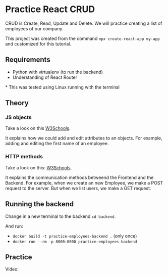 # Practice React CRUD

CRUD is Create, Read, Update and Delete. We will practice creating a list of employees of our company.

This project was created from the command `npx create-react-app my-app` and customized for this tutorial.

## Requirements

- Python with virtualenv (to run the backend)
- Understanding of React Router

\* This was tested using Linux running with the terminal

## Theory

### JS objects

Take a look on this [W3Schools](https://www.w3schools.com/js/js_objects.asp).

It explains how we could add and edit attributes to an objects. For example, adding and editing the first name of an employee.

### HTTP methods

Take a look on this: [W3Schools](https://www.w3schools.com/tags/ref_httpmethods.asp).

It explains the communication methods betweend the Frontend and the Backend. For example, when we create an new Employee, we make a POST request to the server. But when we list users, we make a GET request.

## Running the backend

Change in a new terminal to the backend `cd backend`.

And run:

- `docker build -t practice-employees-backend .` (only once)
- `docker run --rm -p 8000:8000 practice-employees-backend`

## Practice

Video:

